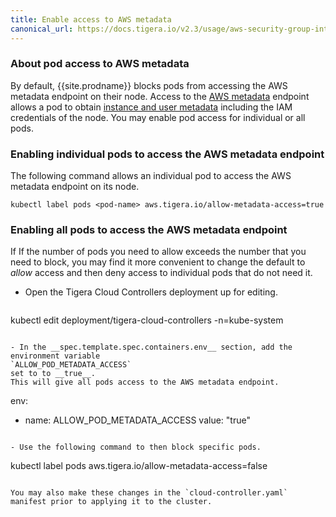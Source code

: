 ```yaml
---
title: Enable access to AWS metadata
canonical_url: https://docs.tigera.io/v2.3/usage/aws-security-group-integration/metadata-access
---
```



### About pod access to AWS metadata

By default, {{site.prodname}} blocks pods from accessing the AWS metadata endpoint on their node. Access to the
[AWS metadata](https://docs.aws.amazon.com/AWSEC2/latest/UserGuide/ec2-instance-metadata.html)
endpoint allows a pod to obtain
[instance and user metadata](https://docs.aws.amazon.com/AWSEC2/latest/UserGuide/ec2-instance-metadata.html#instancedata-data-categories)
including the IAM credentials of the node. You may enable pod access for individual or all pods.


### Enabling individual pods to access the AWS metadata endpoint
The following command allows an individual pod to access the AWS metadata endpoint on its node.

````
kubectl label pods <pod-name> aws.tigera.io/allow-metadata-access=true
````

### Enabling all pods to access the AWS metadata endpoint

If If the number of pods you need to allow exceeds the number that you need to block,
you may find it more convenient to change the default to _allow_ access and then deny access
to individual pods that do not need it.

- Open the Tigera Cloud Controllers deployment up for editing.

  ````
kubectl edit deployment/tigera-cloud-controllers -n=kube-system
````

- In the __spec.template.spec.containers.env__ section, add the environment variable
`ALLOW_POD_METADATA_ACCESS`
set to to __true__.
This will give all pods access to the AWS metadata endpoint.

  ````
env:
  - name: ALLOW_POD_METADATA_ACCESS
    value: "true"
````

- Use the following command to then block specific pods.

  ````
kubectl label pods <pod-name> aws.tigera.io/allow-metadata-access=false
````

You may also make these changes in the `cloud-controller.yaml` manifest prior to applying it to the cluster.
